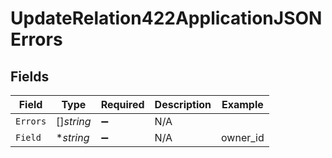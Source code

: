 # UpdateRelation422ApplicationJSONErrors


## Fields

| Field              | Type               | Required           | Description        | Example            |
| ------------------ | ------------------ | ------------------ | ------------------ | ------------------ |
| `Errors`           | []*string*         | :heavy_minus_sign: | N/A                |                    |
| `Field`            | **string*          | :heavy_minus_sign: | N/A                | owner_id           |